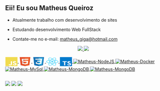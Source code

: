 ## Eii! Eu sou Matheus Queiroz

- Atualmente trabalho com desenvolvimento de sites

- Estudando desenvolvimento Web FullStack

- Contate-me no e-mail: matheus_giga@hotmail.com

<div align="center">
  <a href="https://github.com/matheusqueiroz92">
  <img height="180em" src="https://github-readme-stats.vercel.app/api?username=matheusqueiroz92&show_icons=true&theme=dark&include_all_commits=true&count_private=true"/>
  <img height="180em" src="https://github-readme-stats.vercel.app/api/top-langs/?username=matheusqueiroz92&layout=compact&langs_count=7&theme=dark"/>
</div>

<div style="display: inline_block"><br>
  <img align="center" alt="Matheus-Js" height="30" width="40" src="https://raw.githubusercontent.com/devicons/devicon/master/icons/javascript/javascript-plain.svg">
  <img align="center" alt="Matheus-HTML" height="30" width="40" src="https://raw.githubusercontent.com/devicons/devicon/master/icons/html5/html5-original.svg">
  <img align="center" alt="Matheus-CSS" height="30" width="40" src="https://raw.githubusercontent.com/devicons/devicon/master/icons/css3/css3-original.svg">
  <img align="center" alt="Matheus-React" height="30" width="40" src="https://raw.githubusercontent.com/devicons/devicon/master/icons/react/react-original.svg">
  <img align="center" alt="Matheus-Ts" height="30" width="40" src="https://raw.githubusercontent.com/devicons/devicon/master/icons/typescript/typescript-plain.svg">
  <img align="center" alt="Matheus-NodeJS" height="30" width="40" src="https://cdn.jsdelivr.net/gh/devicons/devicon/icons/nodejs/nodejs-plain.svg">
  <img align="center" alt="Matheus-Docker" height="30" width="40" src="https://cdn.jsdelivr.net/gh/devicons/devicon/icons/docker/docker-plain-wordmark.svg" />
  <img align="center" alt="Matheus-MySql" height="30" width="40" src="https://cdn.jsdelivr.net/gh/devicons/devicon/icons/mysql/mysql-original-wordmark.svg">
  <img  align="center" alt="Matheus-MongoDB" height="30" width="40" src="https://cdn.jsdelivr.net/gh/devicons/devicon/icons/mongodb/mongodb-original-wordmark.svg" />
  <img  align="center" alt="Matheus-MongoDB" height="30" width="40" src="https://cdn.jsdelivr.net/gh/devicons/devicon/icons/wordpress/wordpress-plain-wordmark.svg" />
          
  
  
<!--<img align="center" alt="Matheus-Python" height="30" width="40" src="https://raw.githubusercontent.com/devicons/devicon/master/icons/python/python-original.svg">
  <img align="center" alt="Matheus-Jest" height="30" width="40" src="https://cdn.jsdelivr.net/gh/devicons/devicon/icons/jest/jest-plain.svg">
  <img align="center" alt="Matheus-Csharp" height="30" width="40" src="https://raw.githubusercontent.com/devicons/devicon/master/icons/csharp/csharp-original.svg">
  <img align="center" alt="Matheus-Csharp" height="30" width="40" src="https://cdn.jsdelivr.net/gh/devicons/devicon/icons/wordpress/wordpress-plain-wordmark.svg">-->
  
##
  
<!--   <img align="right" alt="Rafa-pic" height="150" style="border-radius:50px;" src="https://media.discordapp.net/attachments/639956127056134178/890373478988013628/Publicacoes_Instagram_1_1.png?width=676&height=676">
   -->
</div>
  
<div> 
  <a href="https://instagram.com/matheusgiga" target="_blank"><img src="https://img.shields.io/badge/-Instagram-%23E4405F?style=for-the-badge&logo=instagram&logoColor=white" target="_blank"></a>
  <a href = "mailto:matheusqueiroz@hotmail.com"><img src="https://img.shields.io/badge/-Mail-%23333?style=for-the-badge&logo=gmail&logoColor=white" target="_blank"></a>
  <a href="https://www.linkedin.com/in/matheus-queiroz-dev-web/" target="_blank"><img src="https://img.shields.io/badge/-LinkedIn-%230077B5?style=for-the-badge&logo=linkedin&logoColor=white" target="_blank"></a> 

